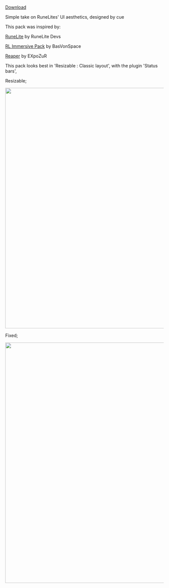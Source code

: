 [Download](https://github.com/melkypie/resource-packs/archive/pack-lite-ui.zip)

Simple take on RuneLites' UI aesthetics, designed by cue

This pack was inspired by:

[RuneLite](https://runelite.net) by RuneLite Devs

[RL Immersive Pack](https://github.com/melkypie/resource-packs/tree/pack-rl-immersive) by BasVonSpace

[Reaper](https://github.com/melkypie/resource-packs/tree/pack-reaper)  by EXpoZuR

This pack looks best in 'Resizable : Classic layout', with the plugin 'Status bars',

Resizable;

<img src="https://i.imgur.com/3NqqySf.png" width="765"><br/>

Fixed;

<img src="https://i.imgur.com/Csx7mpG.png" width="765"><br/>
